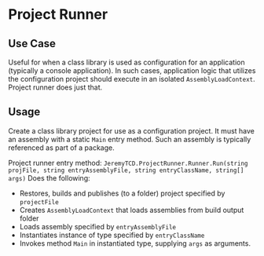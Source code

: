 # Project Runner
## Use Case
Useful for when a class library is used as configuration for an application (typically a console application). In such cases, application logic that utilizes
the configuration project should execute in an isolated `AssemblyLoadContext`. Project runner does just that.
## Usage
Create a class library project for use as a configuration project. It must have an assembly with a static `Main` entry method. Such an assembly is typically
referenced as part of a package.

Project runner entry method:
`JeremyTCD.ProjectRunner.Runner.Run(string projFile, string entryAssemblyFile, string entryClassName, string[] args)`
Does the following:
- Restores, builds and publishes (to a folder) project specified by `projectFile`
- Creates `AssemblyLoadContext` that loads assemblies from build output folder
- Loads assembly specified by `entryAssemblyFile`
- Instantiates instance of type specified by `entryClassName`
- Invokes method `Main` in instantiated type, supplying `args` as arguments.